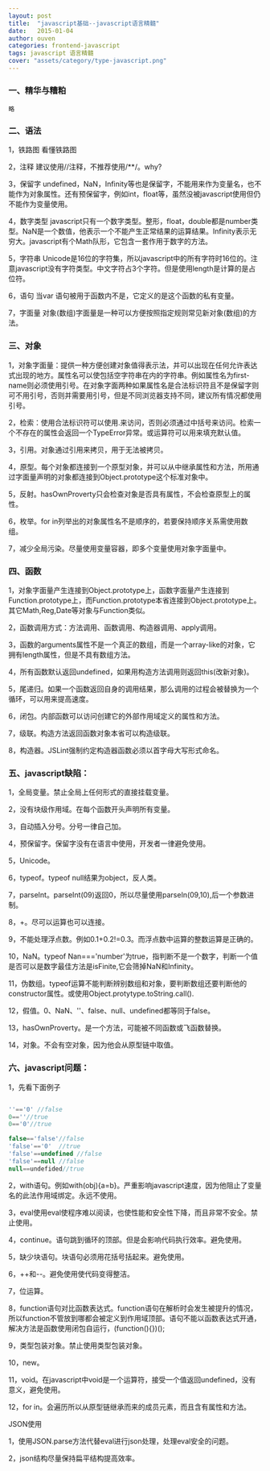 ```yaml
---
layout: post
title:  "javascript基础--javascript语言精髓"
date:   2015-01-04
author: ouven
categories: frontend-javascript
tags: javascript 语言精髓
cover: "assets/category/type-javascript.png"
---
```


### 一、精华与糟粕
    略

### 二、语法

1，铁路图
    看懂铁路图

2，注释
    建议使用//注释，不推荐使用/**/。why?

3，保留字
    undefined，NaN，Infinity等也是保留字，不能用来作为变量名，也不能作为对象属性。还有预保留字，例如int，float等，虽然没被javascript使用但仍不能作为变量使用。

4，数字类型
    javascript只有一个数字类型。整形，float，double都是number类型。NaN是一个数值，他表示一个不能产生正常结果的运算结果。Infinity表示无穷大。javascript有个Math队形，它包含一套作用于数字的方法。

5，字符串
    Unicode是16位的字符集，所以javascript中的所有字符时16位的。注意javascript没有字符类型。中文字符占3个字符。但是使用length是计算的是占位符。

6，语句
    当var 语句被用于函数内不是，它定义的是这个函数的私有变量。

7，字面量
    对象(数组)字面量是一种可以方便按照指定规则常见新对象(数组)的方法。

### 三、对象

1，对象字面量：提供一种方便创建对象值得表示法，并可以出现在任何允许表达式出现的地方。属性名可以使包括空字符串在内的字符串。例如属性名为first-name则必须使用引号。在对象字面两种如果属性名是合法标识符且不是保留字则可不用引号，否则并需要用引号，但是不同浏览器支持不同，建议所有情况都使用引号。

2，检索：使用合法标识符可以使用.来访问，否则必须通过中括号来访问。检索一个不存在的属性会返回一个TypeError异常。或运算符可以用来填充默认值。

3，引用。对象通过引用来拷贝，用于无法被拷贝。

4，原型。每个对象都连接到一个原型对象，并可以从中继承属性和方法，所用通过字面量声明的对象都连接到Object.prototype这个标准对象中。

5，反射。hasOwnProverty只会检查对象是否具有属性，不会检查原型上的属性。

6，枚举。for in列举出的对象属性名不是顺序的，若要保持顺序关系需使用数组。

7，减少全局污染。尽量使用变量容器，即多个变量使用对象字面量中。

### 四、函数

1，对象字面量产生连接到Object.prototype上，函数字面量产生连接到Function.prototype上，而Function.prototype本省连接到Object.prototype上。其它Math,Reg,Date等对象与Function类似。

2，函数调用方式：方法调用、函数调用、构造器调用、apply调用。

3，函数的arguments属性不是一个真正的数组，而是一个array-like的对象，它拥有length属性，但是不具有数组方法。

4，所有函数默认返回undefined，如果用构造方法调用则返回this(改新对象)。

5，尾递归。如果一个函数返回自身的调用结果，那么调用的过程会被替换为一个循环，可以用来提高速度。

6，闭包。内部函数可以访问创建它的外部作用域定义的属性和方法。

7，级联。构造方法返回函数对象本省可以构造级联。

8，构造器。JSLint强制约定构造器函数必须以首字母大写形式命名。


### 五、javascript缺陷：
1，全局变量。禁止全局上任何形式的直接挂载变量。

2，没有块级作用域。在每个函数开头声明所有变量。

3，自动插入分号。分号一律自己加。

4，预保留字。保留字没有在语言中使用，开发者一律避免使用。

5，Unicode。

6，typeof。typeof null结果为object，反人类。

7，parseInt。parseInt(09)返回0，所以尽量使用parseIn(09,10),后一个参数进制。

8，+。尽可以运算也可以连接。

9，不能处理浮点数。例如0.1+0.2!=0.3。而浮点数中运算的整数运算是正确的。

10，NaN。typeof Nan==='number'为true，指判断不是一个数字，判断一个值是否可以是数字最佳方法是isFinite,它会筛掉NaN和Infinity。

11，伪数组。typeof运算不能判断辨别数组和对象，要判断数组还要判断他的constructor属性。或使用Object.protytype.toString.call().

12，假值。0、NaN、''、false、null、undefined都等同于false。

13，hasOwnProverty。是一个方法，可能被不同函数或飞函数替换。

14，对象。不会有空对象，因为他会从原型链中取值。

### 六、javascript问题：
1，先看下面例子

```javascript

''=='0' //false
0==''//true
0=='0'//true

false=='false'//false
'false'=='0'  //true
'false'==undefined //false
'false'==null //false
null==undefided//true
```

2，with语句。例如with(obj){a=b}。严重影响javascript速度，因为他阻止了变量名的此法作用域绑定。永远不使用。

3，eval使用eval使程序难以阅读，也使性能和安全性下降，而且非常不安全。禁止使用。

4，continue。语句跳到循环的顶部。但是会影响代码执行效率。避免使用。

5，缺少块语句。块语句必须用花括号括起来。避免使用。

6，++和--。避免使用使代码变得整洁。

7，位运算。

8，function语句对比函数表达式。function语句在解析时会发生被提升的情况，所以function不管放到哪都会被定义到作用域顶部。语句不能以函数表达式开通，解决方法是函数使用闭包自运行，(function(){})();

9，类型包装对象。禁止使用类型包装对象。

10，new。

11，void。在javascript中void是一个运算符，接受一个值返回undefined，没有意义，避免使用。

12，for in。会遍历所以从原型链继承而来的成员元素，而且含有属性和方法。

JSON使用

1，使用JSON.parse方法代替eval进行json处理，处理eval安全的问题。

2，json结构尽量保持扁平结构提高效率。

    

    


